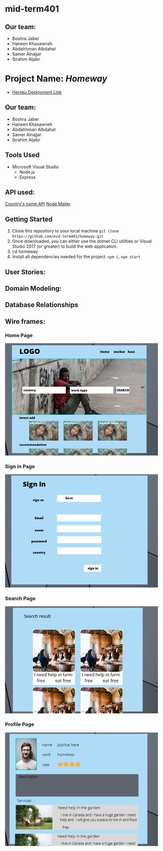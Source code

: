 
# mid-term401

## Our team:

- Boshra Jaber
- Haneen Khasawneh
- Abdalrhman Albdahat
- Samer Alnajjar
- Ibrahim Aljabr


# Project Name: *Homeway*
- [Heroku Deployment Link]()

## Our team:
* Boshra Jaber 
* Haneen Khasawneh
* Abdalrhman Albdahat
* Samer Alnajjar
* Ibrahim Aljabr

## Tools Used
- Microsoft Visual Studio
  - Node.js
  - Express

## API used:
[Country's name API](https://restcountries.eu/)
[Node Mailer](https://nodemailer.com/about/)

## Getting Started
1. Clone this repository to your local machine `git clone https://github.com/mid-term401/homeway.git`
2. Once downloaded, you can either use the dotnet CLI utilities or Visual Studio 2017 (or greater) to build the web application.
3. cd homeway
4. Install all dependencies needed for the project. `npm i`, `npm start`

## User Stories:

## Domain Modeling:

## Database Relationships

## Wire frames:

### Home Page

![image1](assets/1.png)

### Sign in Page

![image1](assets/2.png)

### Search Page

![image1](assets/3.png)

### Profile Page

![image1](assets/4.png)





